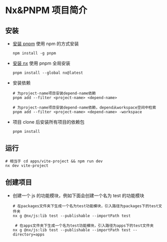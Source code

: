# Nx&PNPM 项目简介

## 安装

- [安装 pnpm](https://pnpm.io/installation)
  使用 npm 的方式安装

  ```shell
  npm install -g pnpm
  ```

- [安装 nx](https://nx.dev/getting-started/installation)
  使用 pnpm 全局安装

  ```shell
  pnpm install --global nx@latest
  ```

- 安装依赖

  ```shell
  # 为project-name项目安装depend-name依赖
  pnpm add --filter <project-name> <depend-name>

  # 为project-name项目安装depend-name依赖，depend从workspace空间中检索
  pnpm add --filter <project-name> <depend-name> -workspace
  ```

- 项目 clone 后安装所有项目的依赖包
  ```shell
  pnpm install
  ```

## 运行

```shell
# 相当于 cd apps/vite-project && npm run dev
nx dev vite-project
```

## 创建项目

- 创建一个 js 的功能模块，例如下面会创建一个名为 test 的功能模块

  ```shell
  # 在packages文件夹下生成一个名为test功能模块，引入路径为packages下的test文件夹
  nx g @nx/js:lib test --publishable --importPath test

   # 在apps文件夹下生成一个名为test功能模块，引入路径为apps下的test文件夹
  nx g @nx/js:lib test --publishable --importPath test --directory=apps
  ```
